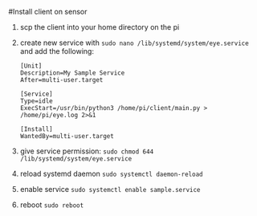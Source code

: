 #Install client on sensor

1. scp the client into your home directory on the pi
2. create new service with `sudo nano /lib/systemd/system/eye.service` and add the following:

   ```
   [Unit]
   Description=My Sample Service
   After=multi-user.target

   [Service]
   Type=idle
   ExecStart=/usr/bin/python3 /home/pi/client/main.py > /home/pi/eye.log 2>&1

   [Install]
   WantedBy=multi-user.target
   ```

3. give service permission: `sudo chmod 644 /lib/systemd/system/eye.service`
4. reload systemd daemon `sudo systemctl daemon-reload`
5. enable service `sudo systemctl enable sample.service`
6. reboot `sudo reboot`
